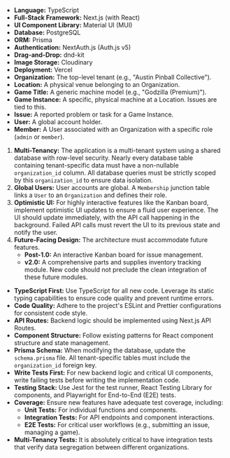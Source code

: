 
* **Language:** TypeScript
* **Full-Stack Framework:** Next.js (with React)
* **UI Component Library:** Material UI (MUI)
* **Database:** PostgreSQL
* **ORM:** Prisma
* **Authentication:** NextAuth.js (Auth.js v5)
* **Drag-and-Drop:** dnd-kit
* **Image Storage:** Cloudinary
* **Deployment:** Vercel
* **Organization:** The top-level tenant (e.g., "Austin Pinball Collective").
* **Location:** A physical venue belonging to an Organization.
* **Game Title:** A generic machine model (e.g., "Godzilla (Premium)").
* **Game Instance:** A specific, physical machine at a Location. Issues are tied to this.
* **Issue:** A reported problem or task for a Game Instance.
* **User:** A global account holder.
* **Member:** A User associated with an Organization with a specific role (`admin` or `member`).

1. **Multi-Tenancy:** The application is a multi-tenant system using a shared database with row-level security. Nearly every database table containing tenant-specific data must have a non-nullable `organization_id` column. All database queries must be strictly scoped by this `organization_id` to ensure data isolation.
2. **Global Users:** User accounts are global. A `Membership` junction table links a `User` to an `Organization` and defines their role.
3. **Optimistic UI:** For highly interactive features like the Kanban board, implement optimistic UI updates to ensure a fluid user experience. The UI should update immediately, with the API call happening in the background. Failed API calls must revert the UI to its previous state and notify the user.
4. **Future-Facing Design:** The architecture must accommodate future features.
   * **Post-1.0:** An interactive Kanban board for issue management.
   * **v2.0:** A comprehensive parts and supplies inventory tracking module. New code should not preclude the clean integration of these future modules.

* **TypeScript First:** Use TypeScript for all new code. Leverage its static typing capabilities to ensure code quality and prevent runtime errors.
* **Code Quality:** Adhere to the project's ESLint and Prettier configurations for consistent code style.
* **API Routes:** Backend logic should be implemented using Next.js API Routes.
* **Component Structure:** Follow existing patterns for React component structure and state management.
* **Prisma Schema:** When modifying the database, update the `schema.prisma` file. All tenant-specific tables must include the `organization_id` foreign key.
* **Write Tests First:** For new backend logic and critical UI components, write failing tests before writing the implementation code.
* **Testing Stack:** Use Jest for the test runner, React Testing Library for components, and Playwright for End-to-End (E2E) tests.
* **Coverage:** Ensure new features have adequate test coverage, including:
  * **Unit Tests:** For individual functions and components.
  * **Integration Tests:** For API endpoints and component interactions.
  * **E2E Tests:** For critical user workflows (e.g., submitting an issue, managing a game).
* **Multi-Tenancy Tests:** It is absolutely critical to have integration tests that verify data segregation between different organizations.
